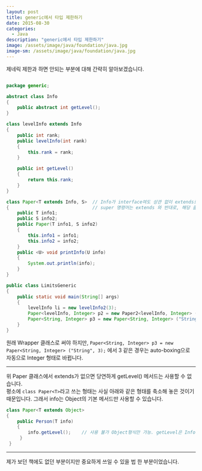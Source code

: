 ```yaml
---
layout: post
title: generic에서 타입 제한하기
date: 2015-08-30
categories:
  - Java
description: "generic에서 타입 제한하기"
image: /assets/image/java/foundation/java.jpg
image-sm: /assets/image/java/foundation/java.jpg
---
```

제네릭 제한과 하면 안되는 부분에 대해 간략히 알아보겠습니다.

~~~java

package generic;

abstract class Info
{
    public abstract int getLevel();
}

class levelInfo extends Info
{
    public int rank;
    public levelInfo(int rank)
    {
        this.rank = rank;
    }

    public int getLevel()
    {
        return this.rank;
    }
}

class Paper<T extends Info, S>  // Info가 interface여도 상관 없이 extends로 받아옴.
{                               // super 명령어는 extends 와 반대로, 해당 클래스만 제외한다는 뜻.
    public T info1;
    public S info2;
    public Paper(T info1, S info2)
    {
        this.info1 = info1;
        this.info2 = info2;
    }
    public <U> void printInfo(U info)
    {
        System.out.println(info);
    }
}

public class LimitsGeneric
{
    public static void main(String[] args)
    {
        levelInfo li = new levelInfo2(3);
        Paper<levelInfo, Integer> p2 = new Paper2<levelInfo, Integer> (li, 3);
        Paper<String, Integer> p3 = new Paper<String, Integer> ("String", 3); // error! Info를 상속받은 클래스만 사용 가능.
    }
}
~~~

원래 Wrapper 클래스로 써야 하지만, `Paper<String, Integer> p3 = new Paper<String, Integer> ("String", 3);` 에서 3 같은 경우는
auto-boxing으로 자동으로 Integer 형태로 바뀝니다.

---

위 Paper 클래스에서 extends가 없으면 당연하게 getLevel() 메서드는 사용할 수 없습니다.  
평소에 `class Paper<T>`라고 쓰는 형태는 사실 아래와 같은 형태를 축소해 놓은 것이기 때문입니다.
그래서 info는 Object의 기본 메서드만 사용할 수 있습니다.

~~~java
class Paper<T extends Object>
{
    public Person(T info)
    {
        info.getLevel();    // 사용 불가 Object형식만 가능. getLevel은 Info를 상속받은 애들만 구현했으니까.
     }
 }
~~~

---

제가 보던 책에도 없던 부분이지만 중요하게 쓰일 수 있을 법 한 부분이었습니다.
